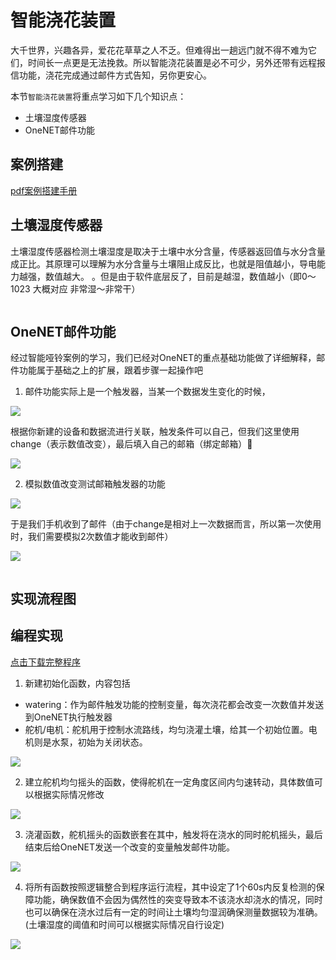 # 智能浇花装置 

大千世界，兴趣各异，爱花花草草之人不乏。但难得出一趟远门就不得不难为它们，时间长一点更是无法挽救。所以智能浇花装置是必不可少，另外还带有远程报信功能，浇花完成通过邮件方式告知，另你更安心。 

本节`智能浇花装置`将重点学习如下几个知识点：

- 土壤湿度传感器 
- OneNET邮件功能  

## 案例搭建  

[pdf案例搭建手册](http://kittenbot.oss-cn-shanghai.aliyuncs.com/AIoT/pdf/AIOT-%E6%99%BA%E8%83%BD%E6%B5%87%E8%8A%B1.pdf)   

## 土壤湿度传感器 

土壤湿度传感器检测土壤湿度是取决于土壤中水分含量，传感器返回值与水分含量成正比。其原理可以理解为水分含量与土壤阻止成反比，也就是阻值越小，导电能力越强，数值越大。 
。但是由于软件底层反了，目前是越湿，数值越小（即0～1023 大概对应 非常湿～非常干）  


```note:: 土壤中水分分布不均匀，测得数据仅能代表局部湿度，所以一般来说我们会将传感器插入靠近植物根部的位置；产考值为干燥土壤数值：约800+，比较湿润：500+。实际应用中的数值需要实测
``` 

## OneNET邮件功能 

经过智能哑铃案例的学习，我们已经对OneNET的重点基础功能做了详细解释，邮件功能属于基础之上的扩展，跟着步骤一起操作吧 

1. 邮件功能实际上是一个触发器，当某一个数据发生变化的时候，

![](images/plant_01.png)  

根据你新建的设备和数据流进行关联，触发条件可以自己，但我们这里使用change（表示数值改变），最后填入自己的邮箱（绑定邮箱） 

![](images/plant_02.png)   

2. 模拟数值改变测试邮箱触发器的功能  

![](images/plant_g_04.gif)   

于是我们手机收到了邮件（由于change是相对上一次数据而言，所以第一次使用时，我们需要模拟2次数值才能收到邮件）

![](images/plant_03.png)   


```tips:: 邮件功能普通用户1天只有20次，测试需谨慎，切勿浪费次数
``` 

## 实现流程图   

## 编程实现   

[点击下载完整程序]()

1. 新建初始化函数，内容包括 
- watering：作为邮件触发功能的控制变量，每次浇花都会改变一次数值并发送到OneNET执行触发器 
- 舵机/电机：舵机用于控制水流路线，均匀浇灌土壤，给其一个初始位置。电机则是水泵，初始为关闭状态。
 
![](images/plant_05.png)   

2. 建立舵机均匀摇头的函数，使得舵机在一定角度区间内匀速转动，具体数值可以根据实际情况修改

![](images/plant_06.png)  

3. 浇灌函数，舵机摇头的函数嵌套在其中，触发将在浇水的同时舵机摇头，最后结束后给OneNET发送一个改变的变量触发邮件功能。

![](images/plant_07.png)   

4. 将所有函数按照逻辑整合到程序运行流程，其中设定了1个60s内反复检测的保障功能，确保数值不会因为偶然性的突变导致本不该浇水却浇水的情况，同时也可以确保在浇水过后有一定的时间让土壤均匀湿润确保测量数据较为准确。(土壤湿度的阈值和时间可以根据实际情况自行设定) 

![](images/plant_08.png) 





